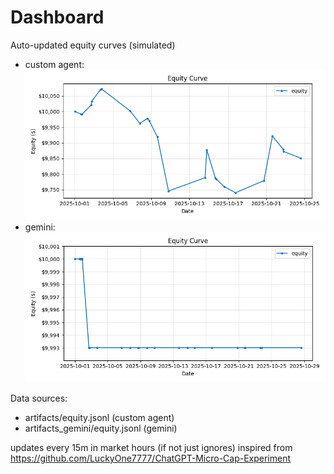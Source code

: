 # Dashboard

Auto-updated equity curves (simulated)

- custom agent: ![Equity Curve](artifacts/equity.png?v=890d4d9)
- gemini: ![Equity Curve (Gemini)](artifacts_gemini/equity.png?v=890d4d9)

Data sources:
- artifacts/equity.jsonl (custom agent)
- artifacts_gemini/equity.jsonl (gemini)

updates every 15m in market hours (if not just ignores)
inspired from https://github.com/LuckyOne7777/ChatGPT-Micro-Cap-Experiment